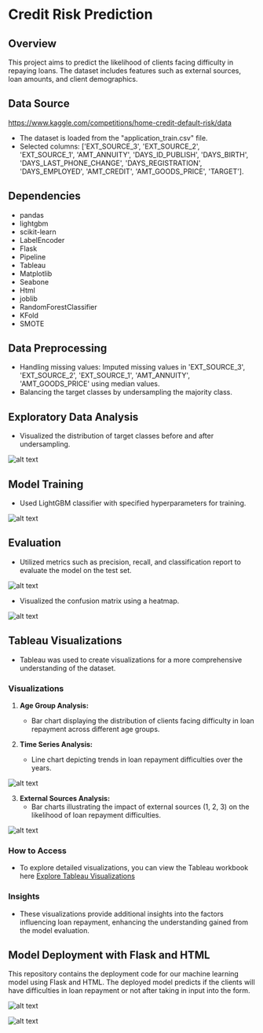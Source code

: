# Credit Risk Prediction



## Overview
This project aims to predict the likelihood of clients facing difficulty in repaying loans. The dataset includes features such as external sources, loan amounts, and client demographics.


## Data Source

https://www.kaggle.com/competitions/home-credit-default-risk/data

- The dataset is loaded from the "application_train.csv" file.
- Selected columns: ['EXT_SOURCE_3', 'EXT_SOURCE_2', 'EXT_SOURCE_1', 'AMT_ANNUITY', 'DAYS_ID_PUBLISH', 'DAYS_BIRTH', 'DAYS_LAST_PHONE_CHANGE', 'DAYS_REGISTRATION', 'DAYS_EMPLOYED', 'AMT_CREDIT', 'AMT_GOODS_PRICE', 'TARGET'].


## Dependencies
- pandas
- lightgbm
- scikit-learn
- LabelEncoder
- Flask
- Pipeline
- Tableau
- Matplotlib
- Seabone
- Html
- joblib
- RandomForestClassifier
- KFold
- SMOTE


## Data Preprocessing
- Handling missing values: Imputed missing values in 'EXT_SOURCE_3', 'EXT_SOURCE_2', 'EXT_SOURCE_1', 'AMT_ANNUITY', 'AMT_GOODS_PRICE' using median values.
- Balancing the target classes by undersampling the majority class.

## Exploratory Data Analysis
- Visualized the distribution of target classes before and after undersampling.

![alt text](Images/Undersampling.png)

## Model Training
- Used LightGBM classifier with specified hyperparameters for training.

![alt text](Images/Lightgbm.png)

## Evaluation
- Utilized metrics such as precision, recall, and classification report to evaluate the model on the test set.

![alt text](Images/classification_report.png)

- Visualized the confusion matrix using a heatmap.

![alt text](Images/confusion_matrix.png)

## Tableau Visualizations


- Tableau was used to create visualizations for a more comprehensive understanding of the dataset.

### Visualizations
1. **Age Group Analysis:**
   - Bar chart displaying the distribution of clients facing difficulty in loan repayment across different age groups.

2. **Time Series Analysis:**
   - Line chart depicting trends in loan repayment difficulties over the years.

![alt text](Images/Tableau_trends_analysis.png)


3. **External Sources Analysis:**
   - Bar charts illustrating the impact of external sources (1, 2, 3) on the likelihood of loan repayment difficulties.
   
![alt text](Images/Tableau_External_sources.png)



### How to Access
- To explore detailed visualizations, you can view the Tableau workbook here [Explore Tableau Visualizations](https://public.tableau.com/app/profile/mehr.atif/viz/Credit_Risk_Project_17074485866060/Story1?publish=yes)

### Insights
- These visualizations provide additional insights into the factors influencing loan repayment, enhancing the understanding gained from the model evaluation.

## Model Deployment with Flask and HTML
This repository contains the deployment code for our machine learning model using Flask and HTML. The deployed model predicts if the clients will have difficulties in loan repayment or not after taking in input into the form.

![alt text](<Images/Web_form1 (1).png>)

![alt text](Images/WEb_form2.png)
